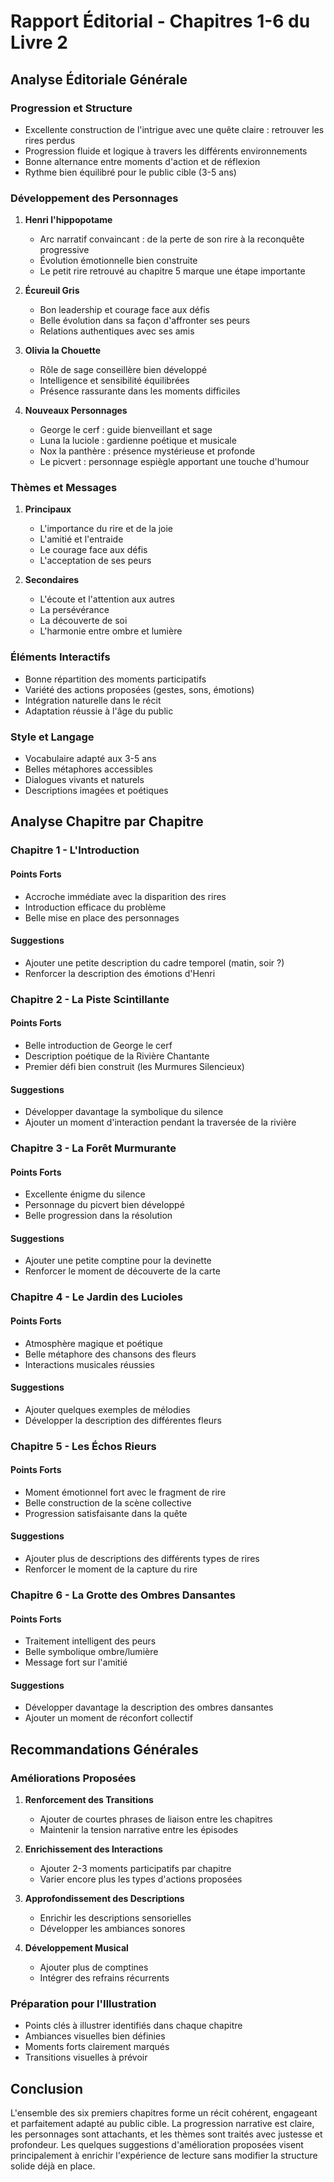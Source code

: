 # Rapport Éditorial - Chapitres 1-6 du Livre 2

## Analyse Éditoriale Générale

### Progression et Structure
- Excellente construction de l'intrigue avec une quête claire : retrouver les rires perdus
- Progression fluide et logique à travers les différents environnements
- Bonne alternance entre moments d'action et de réflexion
- Rythme bien équilibré pour le public cible (3-5 ans)

### Développement des Personnages
1. **Henri l'hippopotame**
   - Arc narratif convaincant : de la perte de son rire à la reconquête progressive
   - Évolution émotionnelle bien construite
   - Le petit rire retrouvé au chapitre 5 marque une étape importante

2. **Écureuil Gris**
   - Bon leadership et courage face aux défis
   - Belle évolution dans sa façon d'affronter ses peurs
   - Relations authentiques avec ses amis

3. **Olivia la Chouette**
   - Rôle de sage conseillère bien développé
   - Intelligence et sensibilité équilibrées
   - Présence rassurante dans les moments difficiles

4. **Nouveaux Personnages**
   - George le cerf : guide bienveillant et sage
   - Luna la luciole : gardienne poétique et musicale
   - Nox la panthère : présence mystérieuse et profonde
   - Le picvert : personnage espiègle apportant une touche d'humour

### Thèmes et Messages
1. **Principaux**
   - L'importance du rire et de la joie
   - L'amitié et l'entraide
   - Le courage face aux défis
   - L'acceptation de ses peurs

2. **Secondaires**
   - L'écoute et l'attention aux autres
   - La persévérance
   - La découverte de soi
   - L'harmonie entre ombre et lumière

### Éléments Interactifs
- Bonne répartition des moments participatifs
- Variété des actions proposées (gestes, sons, émotions)
- Intégration naturelle dans le récit
- Adaptation réussie à l'âge du public

### Style et Langage
- Vocabulaire adapté aux 3-5 ans
- Belles métaphores accessibles
- Dialogues vivants et naturels
- Descriptions imagées et poétiques

## Analyse Chapitre par Chapitre

### Chapitre 1 - L'Introduction
#### Points Forts
- Accroche immédiate avec la disparition des rires
- Introduction efficace du problème
- Belle mise en place des personnages

#### Suggestions
- Ajouter une petite description du cadre temporel (matin, soir ?)
- Renforcer la description des émotions d'Henri

### Chapitre 2 - La Piste Scintillante
#### Points Forts
- Belle introduction de George le cerf
- Description poétique de la Rivière Chantante
- Premier défi bien construit (les Murmures Silencieux)

#### Suggestions
- Développer davantage la symbolique du silence
- Ajouter un moment d'interaction pendant la traversée de la rivière

### Chapitre 3 - La Forêt Murmurante
#### Points Forts
- Excellente énigme du silence
- Personnage du picvert bien développé
- Belle progression dans la résolution

#### Suggestions
- Ajouter une petite comptine pour la devinette
- Renforcer le moment de découverte de la carte

### Chapitre 4 - Le Jardin des Lucioles
#### Points Forts
- Atmosphère magique et poétique
- Belle métaphore des chansons des fleurs
- Interactions musicales réussies

#### Suggestions
- Ajouter quelques exemples de mélodies
- Développer la description des différentes fleurs

### Chapitre 5 - Les Échos Rieurs
#### Points Forts
- Moment émotionnel fort avec le fragment de rire
- Belle construction de la scène collective
- Progression satisfaisante dans la quête

#### Suggestions
- Ajouter plus de descriptions des différents types de rires
- Renforcer le moment de la capture du rire

### Chapitre 6 - La Grotte des Ombres Dansantes
#### Points Forts
- Traitement intelligent des peurs
- Belle symbolique ombre/lumière
- Message fort sur l'amitié

#### Suggestions
- Développer davantage la description des ombres dansantes
- Ajouter un moment de réconfort collectif

## Recommandations Générales

### Améliorations Proposées
1. **Renforcement des Transitions**
   - Ajouter de courtes phrases de liaison entre les chapitres
   - Maintenir la tension narrative entre les épisodes

2. **Enrichissement des Interactions**
   - Ajouter 2-3 moments participatifs par chapitre
   - Varier encore plus les types d'actions proposées

3. **Approfondissement des Descriptions**
   - Enrichir les descriptions sensorielles
   - Développer les ambiances sonores

4. **Développement Musical**
   - Ajouter plus de comptines
   - Intégrer des refrains récurrents

### Préparation pour l'Illustration
- Points clés à illustrer identifiés dans chaque chapitre
- Ambiances visuelles bien définies
- Moments forts clairement marqués
- Transitions visuelles à prévoir

## Conclusion
L'ensemble des six premiers chapitres forme un récit cohérent, engageant et parfaitement adapté au public cible. La progression narrative est claire, les personnages sont attachants, et les thèmes sont traités avec justesse et profondeur. Les quelques suggestions d'amélioration proposées visent principalement à enrichir l'expérience de lecture sans modifier la structure solide déjà en place.